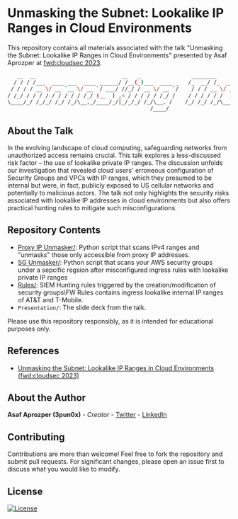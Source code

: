 # Unmasking the Subnet: Lookalike IP Ranges in Cloud Environments
This repository contains all materials associated with the talk "Unmasking the Subnet: Lookalike IP Ranges in Cloud Environments" presented by Asaf Aprozper at [fwd:cloudsec 2023](https://pretalx.com/fwd-cloudsec-2023/talk/XDU89P/).

```bash
   __  __                           __   _                ________            _____       __               __ 
  / / / /___  ____ ___  ____ ______/ /__(_)___  ____ _   /_  __/ /_  ___     / ___/__  __/ /_  ____  ___  / /_
 / / / / __ \/ __ `__ \/ __ `/ ___/ //_/ / __ \/ __ `/    / / / __ \/ _ \    \__ \/ / / / __ \/ __ \/ _ \/ __/
/ /_/ / / / / / / / / / /_/ (__  ) ,< / / / / / /_/ /    / / / / / /  __/   ___/ / /_/ / /_/ / / / /  __/ /_  
\____/_/ /_/_/ /_/ /_/\__,_/____/_/|_/_/_/ /_/\__, /    /_/ /_/ /_/\___/   /____/\__,_/_.___/_/ /_/\___/\__/  
                                             /____/                                                                                            
```

## About the Talk
In the evolving landscape of cloud computing, safeguarding networks from unauthorized access remains crucial. This talk explores a less-discussed risk factor – the use of lookalike private IP ranges. The discussion unfolds our investigation that revealed cloud users' erroneous configuration of Security Groups and VPCs with IP ranges, which they presumed to be internal but were, in fact, publicly exposed to US cellular networks and potentially to malicious actors. The talk not only highlights the security risks associated with lookalike IP addresses in cloud environments but also offers practical hunting rules to mitigate such misconfigurations.

## Repository Contents
- [Proxy IP Unmasker/](https://github.com/3pun0x/Unmasking-The-Subnet/tree/main/Proxy-IP-Unmasker): Python script that scans IPv4 ranges and "unmasks" those only accessible from proxy IP addresses.
- [SG Unmasker/](https://github.com/3pun0x/Unmasking-The-Subnet/blob/main/SG-Unmasker/README.MD): Python script that scans your AWS security groups under a sepcific regsion after misconfigured ingress rules with lookalike private IP ranges
- [Rules/](https://github.com/3pun0x/Unmasking-The-Subnet/tree/main/rules): SIEM Hunting rules triggered by the creation/modification of security groups\FW Rules contains ingress lookalike internal IP ranges of AT&T and T-Mobile.
- `Presentation/`: The slide deck from the talk.

Please use this repository responsibly, as it is intended for educational purposes only.

## References

- [Unmasking the Subnet: Lookalike IP Ranges in Cloud Environments (fwd:cloudsec 2023)](https://pretalx.com/fwd-cloudsec-2023/talk/XDU89P/)

## About the Author

**Asaf Aprozper (3pun0x)** - *Creator* - [Twitter](https://twitter.com/3pun0x) - [LinkedIn](https://www.linkedin.com/in/asafaprozper) 

## Contributing

Contributions are more than welcome! Feel free to fork the repository and submit pull requests. For significant changes, please open an issue first to discuss what you would like to modify.

## License

[![License](https://img.shields.io/badge/License-Apache_2.0-blue.svg)](https://opensource.org/licenses/Apache-2.0)
